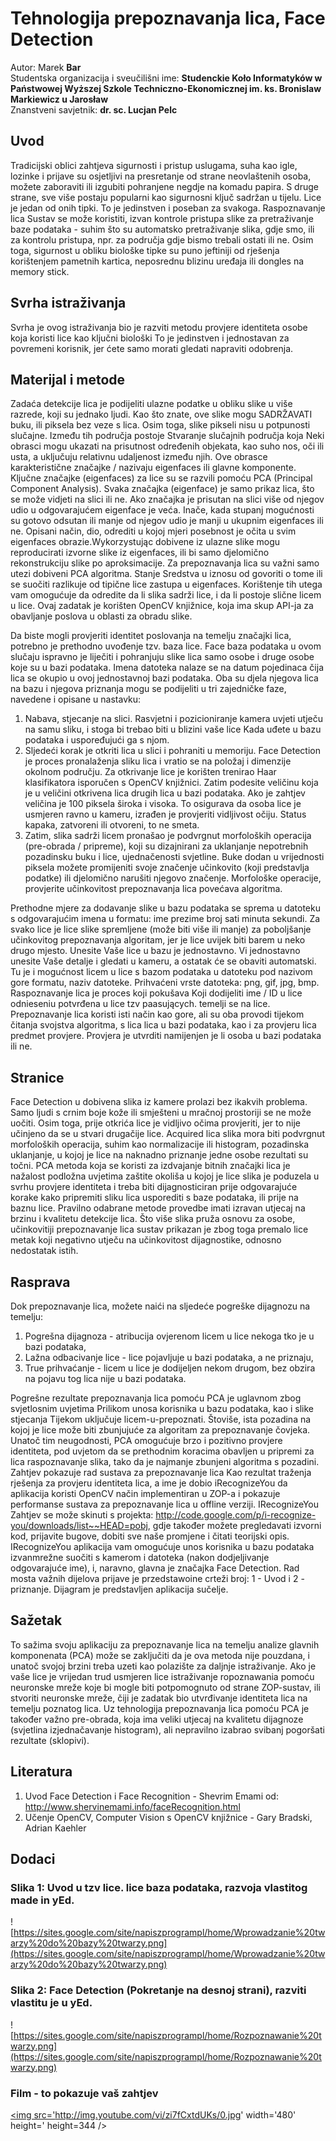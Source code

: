 


# **Tehnologija prepoznavanja lica, Face Detection** #
Autor: Marek <b> Bar </b> <br />
Studentska organizacija i sveučilišni ime: <b> Studenckie Koło Informatyków w Państwowej Wyższej Szkole Techniczno-Ekonomicznej im. ks. Bronislaw Markiewicz u Jarosław </b> <br />
Znanstveni savjetnik: <b> dr. sc. Lucjan Pelc </b> <br />

## Uvod ##

Tradicijski oblici zahtjeva sigurnosti i pristup uslugama, suha kao igle, lozinke i prijave su osjetljivi na presretanje od strane neovlaštenih osoba, možete zaboraviti ili izgubiti pohranjene negdje na komadu papira. S druge strane, sve više postaju popularni kao sigurnosni ključ sadržan u tijelu. Lice je jedan od onih tipki. To je jedinstven i poseban za svakoga. Raspoznavanje lica Sustav se može koristiti, izvan kontrole pristupa slike za pretraživanje baze podataka - suhim što su automatsko pretraživanje slika, gdje smo, ili za kontrolu pristupa, npr. za područja gdje bismo trebali ostati ili ne. Osim toga, sigurnost u obliku biološke tipke su puno jeftiniji od rješenja korištenjem pametnih kartica, neposrednu blizinu uređaja ili dongles na memory stick.

## Svrha istraživanja ##

Svrha je ovog istraživanja bio je razviti metodu provjere identiteta osobe koja koristi lice kao ključni biološki To je jedinstven i jednostavan za povremeni korisnik, jer ćete samo morati gledati napraviti odobrenja.

## Materijal i metode ##

Zadaća detekcije lica je podijeliti ulazne podatke u obliku slike u više razrede, koji su jednako ljudi. Kao što znate, ove slike mogu SADRŽAVATI buku, ili piksela bez veze s lica. Osim toga, slike pikseli nisu u potpunosti slučajne. Između tih područja postoje Stvaranje slučajnih područja koja Neki obrasci mogu ukazati na prisutnost određenih objekata, kao suho nos, oči ili usta, a uključuju relativnu udaljenost između njih. Ove obrasce karakteristične značajke / nazivaju eigenfaces ili glavne komponente. Ključne značajke (eigenfaces) za lice su se razvili pomoću PCA (Principal Component Analysis). Svaka značajka (eigenface) je samo prikaz lica, što se može vidjeti na slici ili ne. Ako značajka je prisutan na slici više od njegov udio u odgovarajućem eigenface je veća. Inače, kada stupanj mogućnosti su gotovo odsutan ili manje od njegov udio je manji u ukupnim eigenfaces ili ne. Opisani način, dio, odrediti u kojoj mjeri posebnost je očita u svim eigenfaces obrazie.Wykorzystując dobivene iz ulazne slike mogu reproducirati izvorne slike iz eigenfaces, ili bi samo djelomično rekonstrukciju slike po aproksimacije. Za prepoznavanja lica su važni samo utezi dobiveni PCA algoritma. Stanje Sredstva u iznosu od govoriti o tome ili se suočiti razlikuje od tipične lice zastupa u eigenfaces. Korištenje tih utega vam omogućuje da odredite da li slika sadrži lice, i da li postoje slične licem u lice. Ovaj zadatak je korišten OpenCV knjižnice, koja ima skup API-ja za obavljanje poslova u oblasti za obradu slike.

Da biste mogli provjeriti identitet poslovanja na temelju značajki lica, potrebno je prethodno uvođenje tzv. baza lice. Face baza podataka u ovom slučaju ispravno je liječiti i pohranjuju slike lica samo osobe i druge osobe koje su u bazi podataka. Imena datoteka nalaze se na datum pojedinaca čija lica se okupio u ovoj jednostavnoj bazi podataka. Oba su djela njegova lica na bazu i njegova priznanja mogu se podijeliti u tri zajedničke faze, navedene i opisane u nastavku:
  1. Nabava, stjecanje na slici. Rasvjetni i pozicioniranje kamera uvjeti utječu na samu sliku, i stoga bi trebao biti u blizini vaše lice Kada uđete u bazu podataka i uspoređujući ga s njom.
  1. Sljedeći korak je otkriti lica u slici i pohraniti u memoriju. Face Detection je proces pronalaženja sliku lica i vratio se na položaj i dimenzije okolnom području. Za otkrivanje lice je korišten trenirao Haar klasifikatora isporučen s OpenCV knjižnici. Zatim podesite veličinu koja je u veličini otkrivena lica drugih lica u bazi podataka. Ako je zahtjev veličina je 100 piksela široka i visoka. To osigurava da osoba lice je usmjeren ravno u kameru, izrađen je provjeriti vidljivost očiju. Status kapaka, zatvoreni ili otvoreni, to ne smeta.
  1. Zatim, slika sadrži licem pronašao je podvrgnut morfoloških operacija (pre-obrada / pripreme), koji su dizajnirani za uklanjanje nepotrebnih pozadinsku buku i lice, ujednačenosti svjetline. Buke dodan u vrijednosti piksela možete promijeniti svoje značenje učinkovito (koji predstavlja podatke) ili djelomično narušiti njegovo značenje. Morfološke operacije, provjerite učinkovitost prepoznavanja lica povećava algoritma.

Prethodne mjere za dodavanje slike u bazu podataka se sprema u datoteku s odgovarajućim imena u formatu: ime prezime broj sati minuta sekundi. Za svako lice je lice slike spremljene (može biti više ili manje) za poboljšanje učinkovitog prepoznavanja algoritam, jer je lice uvijek biti barem u neko drugo mjesto. Unesite Vaše lice u bazu je jednostavno. Vi jednostavno unesite Vaše detalje i gledati u kameru, a ostatak će se obaviti automatski. Tu je i mogućnost licem u lice s bazom podataka u datoteku pod nazivom gore formatu, naziv datoteke. Prihvaćeni vrste datoteka: png, gif, jpg, bmp.
Raspoznavanje lica je proces koji pokušava Koji dodijeliti ime / ID u lice odnieseniu potvrđena u lice tzv paasujących. temelji se na lice. Prepoznavanje lica koristi isti način kao gore, ali su oba provodi tijekom čitanja svojstva algoritma, s lica lica u bazi podataka, kao i za provjeru lica predmet provjere. Provjera je utvrditi namijenjen je li osoba u bazi podataka ili ne.

## Stranice ##

Face Detection u dobivena slika iz kamere prolazi bez ikakvih problema. Samo ljudi s crnim boje kože ili smješteni u mračnoj prostoriji se ne može uočiti. Osim toga, prije otkrića lice je vidljivo očima provjeriti, jer to nije učinjeno da se u stvari drugačije lice. Acquired lica slika mora biti podvrgnut morfoloških operacija, suhim kao normalizacije ili histogram, pozadinska uklanjanje, u kojoj je lice na naknadno priznanje jedne osobe rezultati su točni. PCA metoda koja se koristi za izdvajanje bitnih značajki lica je nažalost podložna uvjetima zaštite okoliša u kojoj je lice slika je poduzela u svrhu provjere identiteta i treba biti dijagnosticiran prije odgovarajuće korake kako pripremiti sliku lica usporediti s baze podataka, ili prije na baznu lice. Pravilno odabrane metode provedbe imati izravan utjecaj na brzinu i kvalitetu detekcije lica. Što više slika pruža osnovu za osobe, učinkovitiji prepoznavanje lica sustav prikazan je zbog toga premalo lice metak koji negativno utječu na učinkovitost dijagnostike, odnosno nedostatak istih.

## Rasprava ##

Dok prepoznavanje lica, možete naići na sljedeće pogreške dijagnozu na temelju:
  1. Pogrešna dijagnoza - atribucija ovjerenom licem u lice nekoga tko je u bazi podataka,
  1. Lažna odbacivanje lice - lice pojavljuje u bazi podataka, a ne priznaju,
  1. True prihvaćanje - licem u lice je dodijeljen nekom drugom, bez obzira na pojavu tog lica nije u bazi podataka.

Pogrešne rezultate prepoznavanja lica pomoću PCA je uglavnom zbog svjetlosnim uvjetima Prilikom unosa korisnika u bazu podataka, kao i slike stjecanja Tijekom uključuje licem-u-prepoznati. Štoviše, ista pozadina na kojoj je lice može biti zbunjujuće za algoritam za prepoznavanje čovjeka. Unatoč tim neugodnosti, PCA omogućuje brzo i pozitivno provjere identiteta, pod uvjetom da se prethodnim koracima obavljen u pripremi za lica raspoznavanje slika, tako da je najmanje zbunjeni algoritma s pozadini.
Zahtjev pokazuje rad sustava za prepoznavanje lica
Kao rezultat traženja rješenja za provjeru identiteta lica, a ime je dobio iRecognizeYou da aplikacija koristi OpenCV način implementiran u ZOP-a i pokazuje performanse sustava za prepoznavanje lica u offline verziji. IRecognizeYou Zahtjev se može skinuti s projekta: http://code.google.com/p/i-recognize-you/downloads/list~~HEAD=pobj, gdje također možete pregledavati izvorni kod, prijavite bugove, dobiti sve naše promjene i čitati teorijski opis. IRecognizeYou aplikacija vam omogućuje unos korisnika u bazu podataka izvanmrežne suočiti s kamerom i datoteka (nakon dodjeljivanje odgovarajuće ime), i, naravno, glavna je značajka Face Detection. Rad mosta važnih dijelova prijave je przedstawoine crteži broj: 1 - Uvod i 2 - priznanje. Dijagram je predstavljen aplikacija sučelje.

## Sažetak ##

To sažima svoju aplikaciju za prepoznavanje lica na temelju analize glavnih komponenata (PCA) može se zaključiti da je ova metoda nije pouzdana, i unatoč svojoj brzini treba uzeti kao polazište za daljnje istraživanje. Ako je vaše lice je vrijedan trud usmjeren lice istraživanje ropoznawania pomoću neuronske mreže koje bi mogle biti potpomognuto od strane ZOP-sustav, ili stvoriti neuronske mreže, čiji je zadatak bio utvrđivanje identiteta lica na temelju poznatog lica. Uz tehnologija prepoznavanja lica pomoću PCA je također važno pre-obrada, koja ima veliki utjecaj na kvalitetu dijagnoze (svjetlina izjednačavanje histogram), ali nepravilno izabrao svibanj pogoršati rezultate (sklopivi).

## Literatura ##

  1. Uvod Face Detection i Face Recognition - Shevrim Emami od: http://www.shervinemami.info/faceRecognition.html
  1. Učenje OpenCV, Computer Vision s OpenCV knjižnice - Gary Bradski, Adrian Kaehler

## Dodaci ##

### Slika 1: Uvod u tzv lice. lice baza podataka, razvoja vlastitog made in yEd. ###
![https://sites.google.com/site/napiszprogrampl/home/Wprowadzanie%20twarzy%20do%20bazy%20twarzy.png](https://sites.google.com/site/napiszprogrampl/home/Wprowadzanie%20twarzy%20do%20bazy%20twarzy.png)
### Slika 2: Face Detection (Pokretanje na desnoj strani), razviti vlastitu je u yEd. ###
![https://sites.google.com/site/napiszprogrampl/home/Rozpoznawanie%20twarzy.png](https://sites.google.com/site/napiszprogrampl/home/Rozpoznawanie%20twarzy.png)
### Film - to pokazuje vaš zahtjev ###

<a href='http://www.youtube.com/watch?feature=player_embedded&v=zi7fCxtdUKs' target='_blank'><img src='http://img.youtube.com/vi/zi7fCxtdUKs/0.jpg' width='480' height=' height=344 /></a>